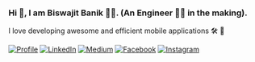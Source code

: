 ### Hi 👋, I am Biswajit Banik 👨‍💻. (An Engineer 👨‍🎓 in the making).

I love developing awesome and efficient mobile applications 🛠 📱


[![Profile](https://img.shields.io/badge/Website-red.svg?style=for-the-badge&logo=google-chrome&logoColor=white)](https://bswjtbanik.github.io/)
[![LinkedIn](https://img.shields.io/badge/LinkedIn-blue.svg?style=for-the-badge&logo=linkedin)](https://www.linkedin.com/in/banik-biswajit-1b418972/)
[![Medium](https://img.shields.io/badge/medium-black.svg?style=for-the-badge&logo=medium)]()
[![Facebook](https://img.shields.io/badge/facebook-blue.svg?style=for-the-badge&logo=facebook&logoColor=white)]()
[![Instagram](https://img.shields.io/badge/Instagram-red.svg?style=for-the-badge&logo=instagram&logoColor=white)]()
